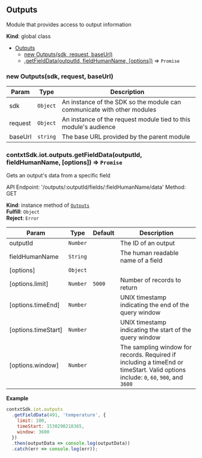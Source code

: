 <a name="Outputs"></a>

## Outputs
Module that provides access to output information

**Kind**: global class  

* [Outputs](#Outputs)
    * [new Outputs(sdk, request, baseUrl)](#new_Outputs_new)
    * [.getFieldData(outputId, fieldHumanName, [options])](#Outputs+getFieldData) ⇒ <code>Promise</code>

<a name="new_Outputs_new"></a>

### new Outputs(sdk, request, baseUrl)

| Param | Type | Description |
| --- | --- | --- |
| sdk | <code>Object</code> | An instance of the SDK so the module can communicate   with other modules |
| request | <code>Object</code> | An instance of the request module tied to this   module's audience |
| baseUrl | <code>string</code> | The base URL provided by the parent module |

<a name="Outputs+getFieldData"></a>

### contxtSdk.iot.outputs.getFieldData(outputId, fieldHumanName, [options]) ⇒ <code>Promise</code>
Gets an output's data from a specific field

API Endpoint: '/outputs/:outputId/fields/:fieldHumanName/data'
Method: GET

**Kind**: instance method of [<code>Outputs</code>](#Outputs)  
**Fulfill**: <code>Object</code>  
**Reject**: <code>Error</code>  

| Param | Type | Default | Description |
| --- | --- | --- | --- |
| outputId | <code>Number</code> |  | The ID of an output |
| fieldHumanName | <code>String</code> |  | The human readable name of a field |
| [options] | <code>Object</code> |  |  |
| [options.limit] | <code>Number</code> | <code>5000</code> | Number of records to return |
| [options.timeEnd] | <code>Number</code> |  | UNIX timestamp indicating the end of the   query window |
| [options.timeStart] | <code>Number</code> |  | UNIX timestamp indicating the start of   the query window |
| [options.window] | <code>Number</code> |  | The sampling window for records.   Required if including a timeEnd or timeStart.   Valid options include: `0`, `60`, `900`, and `3600` |

**Example**  
```js
contxtSdk.iot.outputs
  .getFieldData(491, 'temperature', {
    limit: 100,
    timeStart: 1530290218365,
    window: 3600
  })
  .then(outputData => console.log(outputData))
  .catch(err => console.log(err));
```
